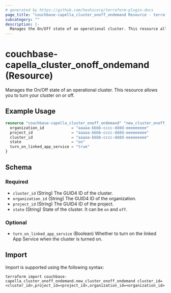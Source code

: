 ```yaml
---
# generated by https://github.com/hashicorp/terraform-plugin-docs
page_title: "couchbase-capella_cluster_onoff_ondemand Resource - terraform-provider-couchbase-capella"
subcategory: ""
description: |-
  Manages the On/Off state of an operational cluster. This resource allows you to turn your cluster on or off.
---
```


# couchbase-capella_cluster_onoff_ondemand (Resource)

Manages the On/Off state of an operational cluster. This resource allows you to turn your cluster on or off.

## Example Usage

```terraform
resource "couchbase-capella_cluster_onoff_ondemand" "new_cluster_onoff_ondemand" {
  organization_id            = "aaaaa-bbbb-cccc-dddd-eeeeeeeee"
  project_id                 = "aaaaa-bbbb-cccc-dddd-eeeeeeeee"
  cluster_id                 = "aaaaa-bbbb-cccc-dddd-eeeeeeeee"
  state                      = "on"
  turn_on_linked_app_service = "true"
}
```

<!-- schema generated by tfplugindocs -->
## Schema

### Required

- `cluster_id` (String) The GUID4 ID of the cluster.
- `organization_id` (String) The GUID4 ID of the organization.
- `project_id` (String) The GUID4 ID of the project.
- `state` (String) State of the cluster. It can be `on` and `off`.

### Optional

- `turn_on_linked_app_service` (Boolean) Whether to turn on the linked App Service when the cluster is turned on.

## Import

Import is supported using the following syntax:

```shell
terraform import couchbase-capella_cluster_onoff_ondemand.new_cluster_onoff_ondemand cluster_id=<cluster_id>,project_id=<project_id>,organization_id=<organization_id>
```
